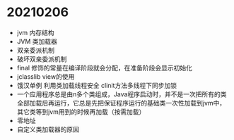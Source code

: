 # 20210206

+ jvm 内存结构
+ JVM 类加载器
+ 双亲委派机制
+ 破坏双亲委派机制
+ final 修饰的常量在编译阶段就会分配，在准备阶段会显示初始化
+ jclasslib view的使用
+ 饿汉单例 利用类加载线程安全  clinit方法多线程下同步加锁
+ 一个应用程序总是由n多个类组成，Java程序启动时，并不是一次把所有的类全部加载后再运行，它总是先把保证程序运行的基础类一次性加载到jvm中，其它类等到jvm用到的时候再加载（按需加载）
+ 零地址
+ 自定义类加载器的原因